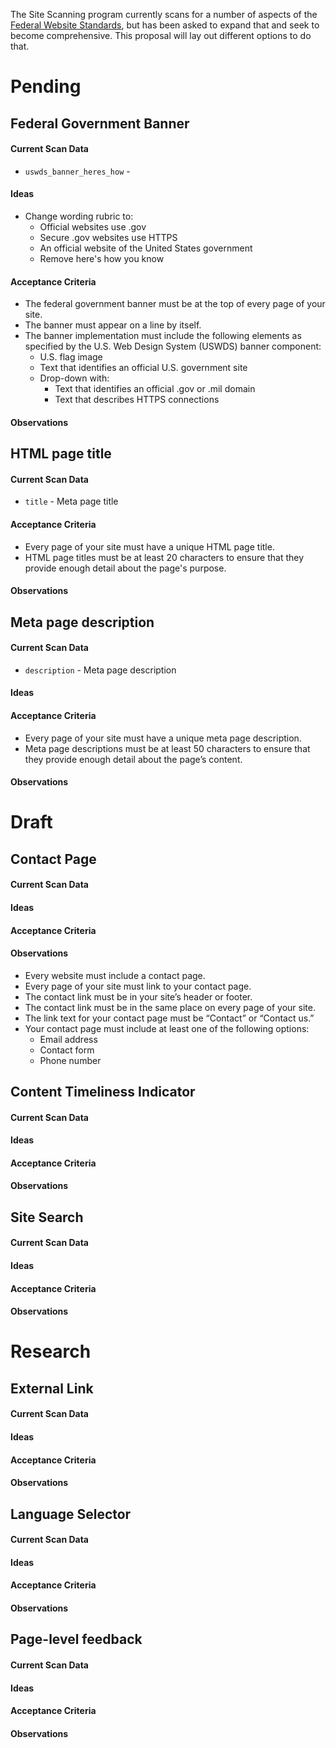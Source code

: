 The Site Scanning program currently scans for a number of aspects of the [Federal Website Standards](https://standards.digital.gov/), but has been asked to expand that and seek to become comprehensive.  This proposal will lay out different options to do that.  



# Pending

## Federal Government Banner


#### Current Scan Data
* `uswds_banner_heres_how` - 


#### Ideas

- Change wording rubric to:
  - Official websites use .gov
  - Secure .gov websites use HTTPS
  - An official website of the United States government
  - Remove here's how you know 





#### Acceptance Criteria

- The federal government banner must be at the top of every page of your site.
- The banner must appear on a line by itself.
- The banner implementation must include the following elements as specified by the U.S. Web Design System (USWDS) banner component:
  - U.S. flag image
  - Text that identifies an official U.S. government site
  - Drop-down with:
    - Text that identifies an official .gov or .mil domain
    - Text that describes HTTPS connections


#### Observations


## HTML page title 


#### Current Scan Data
-  `title` - Meta page title


#### Acceptance Criteria

- Every page of your site must have a unique HTML page title.
- HTML page titles must be at least 20 characters to ensure that they provide enough detail about the page's purpose.


#### Observations


## Meta page description

#### Current Scan Data
- `description` - Meta page description	

#### Ideas


#### Acceptance Criteria
- Every page of your site must have a unique meta page description.
- Meta page descriptions must be at least 50 characters to ensure that they provide enough detail about the page’s content.




#### Observations

# Draft 



## Contact Page 

#### Current Scan Data

#### Ideas

#### Acceptance Criteria

#### Observations

- Every website must include a contact page.
- Every page of your site must link to your contact page.
- The contact link must be in your site’s header or footer.
- The contact link must be in the same place on every page of your site.
- The link text for your contact page must be “Contact” or “Contact us.”
- Your contact page must include at least one of the following options:
  - Email address
  - Contact form
  - Phone number

## Content Timeliness Indicator 

#### Current Scan Data

#### Ideas

#### Acceptance Criteria

#### Observations


## Site Search 


#### Current Scan Data

#### Ideas

#### Acceptance Criteria

#### Observations

# Research 


## External Link 

#### Current Scan Data

#### Ideas

#### Acceptance Criteria

#### Observations

## Language Selector 

#### Current Scan Data

#### Ideas

#### Acceptance Criteria

#### Observations

## Page-level feedback 

#### Current Scan Data

#### Ideas

#### Acceptance Criteria

#### Observations




